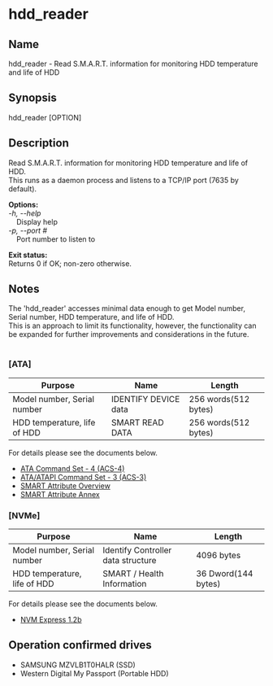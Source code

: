 # hdd_reader

## Name

hdd_reader - Read S.M.A.R.T. information for monitoring HDD temperature and life of HDD

## Synopsis

hdd_reader [OPTION]

## Description

Read S.M.A.R.T. information for monitoring HDD temperature and life of HDD.<br>
This runs as a daemon process and listens to a TCP/IP port (7635 by default).

**Options:**<br>
_-h, --help_<br>
&nbsp;&nbsp;&nbsp;&nbsp;Display help<br>
_-p, --port #_<br>
&nbsp;&nbsp;&nbsp;&nbsp;Port number to listen to

**Exit status:**<br>
Returns 0 if OK; non-zero otherwise.

## Notes

The 'hdd_reader' accesses minimal data enough to get Model number, Serial number, HDD temperature, and life of HDD.<br>
This is an approach to limit its functionality, however, the functionality can be expanded for further improvements and considerations in the future.<br><br>

### [ATA]

| Purpose                      | Name                 | Length               |
| ---------------------------  | -------------------- | -------------------- |
| Model number, Serial number  | IDENTIFY DEVICE data | 256 words(512 bytes) |
| HDD temperature, life of HDD | SMART READ DATA      | 256 words(512 bytes) |

For details please see the documents below.<br>

- [ATA Command Set - 4 (ACS-4)](https://www.t13.org/system/files/Project%20Drafts/2017/di529r20-ATA/ATAPI%20Command%20Set%20-%204_2.pdf)
- [ATA/ATAPI Command Set - 3 (ACS-3)](https://www.t13.org/system/files/Standards/2013/d2161r5-ATA/ATAPI%20Command%20Set%20-%203.pdf)
- [SMART Attribute Overview](https://www.t13.org/system/files/Documents/2005/e05171r0-SMART%20Attributes%20Overview_1.pdf)
- [SMART Attribute Annex](https://www.t13.org/system/files/Documents/2005/e05148r0-ACS-SMART%20Attributes%20Annex_1.pdf)

### [NVMe]

| Purpose                      | Name                               | Length              |
| ---------------------------  | ---------------------------------- | ------------------- |
| Model number, Serial number  | Identify Controller data structure | 4096 bytes          |
| HDD temperature, life of HDD | SMART / Health Information         | 36 Dword(144 bytes) |

For details please see the documents below.<br>

- [NVM Express 1.2b](https://www.nvmexpress.org/wp-content/uploads/NVM_Express_1_2b_Gold_20160603.pdf)

## Operation confirmed drives

- SAMSUNG MZVLB1T0HALR (SSD)
- Western Digital My Passport (Portable HDD)

